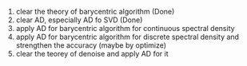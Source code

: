 1. clear the theory of barycentric algorithm (Done)
2. clear AD, especially AD fo SVD (Done)
3. apply AD for barycentric algorithm for continuous spectral density
4. apply AD for barycentric algorithm for discrete spectral density and strengthen the accuracy (maybe by optimize)
5. clear the teorey of denoise and apply AD for it